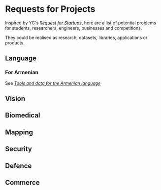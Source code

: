 # Requests for Projects

Inspired by YC's [*Request for Startups*](https://www.ycombinator.com/rfs/), here are a list of potential problems for students, researchers, engineers, businesses and competitions.

They could be realised as research, datasets, libraries, applications or products.

## Language

### For Armenian
See [*Tools and data for the Armenian language*](/hy/)


## Vision


## Biomedical


## Mapping


## Security 


## Defence


## Commerce
